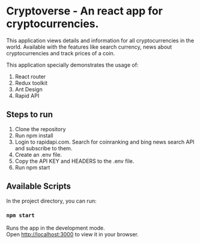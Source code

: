 # Cryptoverse - An react app for cryptocurrencies.

This application views details and information for all cryptocurrencies in the world. Available with the features like search currency, news about cryptocurrencies and track prices of a coin.

This application specially demonstrates the usage of:

1. React router
2. Redux toolkit
3. Ant Design
4. Rapid API

## Steps to run
1. Clone the repository
2. Run npm install
3. Login to rapidapi.com. Search for coinranking and bing news search API and subscribe to them.
4. Create an .env file.
5. Copy the API KEY and HEADERS to the .env file.
6. Run npm start

## Available Scripts

In the project directory, you can run:

### `npm start`

Runs the app in the development mode.\
Open [http://localhost:3000](http://localhost:3000) to view it in your browser.
